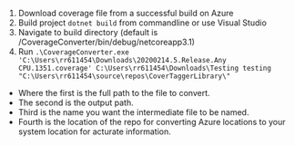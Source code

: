 1. Download coverage file from a successful build on Azure
2. Build project ```dotnet build``` from commandline or use Visual Studio
3. Navigate to build directory (default is /CoverageConverter/bin/debug/netcoreapp3.1)
4. Run ```.\CoverageConverter.exe 'C:\Users\rr611454\Downloads\20200214.5.Release.Any CPU.1351.coverage' C:\Users\rr611454\Downloads\Testing testing "C:\Users\rr611454\source\repos\CoverTaggerLibrary\"``` 
 * Where the first is the full path to the file to convert.
 * The second is the output path.
 * Third is the name you want the intermediate file to be named.
 * Fourth is the location of the repo for converting Azure locations to your system location for acturate information.